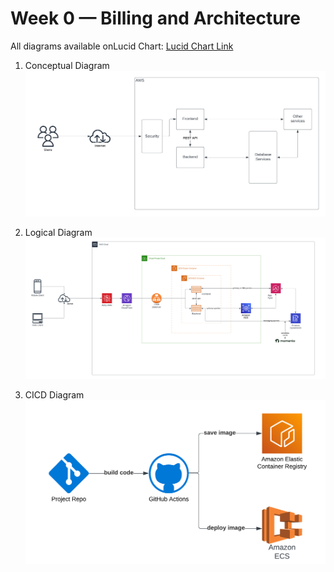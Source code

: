 # Week 0 — Billing and Architecture

All diagrams available onLucid Chart: [Lucid Chart Link](https://lucid.app/lucidchart/27f46775-1d1e-4557-924e-12dbaa264c61/edit?viewport_loc=-722%2C-334%2C3404%2C1662%2C0_0&invitationId=inv_a75c2f42-5b62-4d5b-8635-2c0e3a262ffd)


1. Conceptual Diagram
![conceptual](./assets/week0/conceptual.png)

1. Logical Diagram
![logical](./assets/week0/logical.png)

3. CICD Diagram 
![cicd](./assets/week0/cicd.png)
